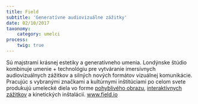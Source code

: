 ```yaml
---
title: Field
subtitle: 'Generatívne audiovizuálne zážitky'
date: 02/10/2017
taxonomy:
    category: umelci
process:
    twig: true
---
```


Sú majstrami krásnej estetiky a generatívneho umenia. Londýnske štúdio kombinuje umenie + technológiu pre vytváranie imersívnych audiovizuálnych zážitkov a silných nových formátov vizuálnej komunikácie. 
Pracujúc s vybranými značkami a kultúrnymi inštitúciami po celom svete produkujú umelecké diela vo forme [pohyblivého obrazu](https://www.field.io/moving-image/), [interaktívnych zážitkov](https://www.field.io/interactive/) a kinetických inštalácií.
www.field.io



